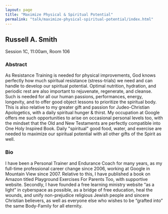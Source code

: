 ```yaml
---
layout: page
title: "Maximize Physical & Spiritual Potential"
permalink: "talk/maximize-physical-spiritual-potential/index.html"
---
```


## <span class="talk-speaker">Russell A. Smith</span>

Session 1C, 11:00am, Room 106

### <span class="talk-abstract">Abstract</span>

As Resistance Training is needed for physical improvements, God knows perfectly how much spiritual resistance (stress-trials) we need and can handle to develop our spiritual potential. Optimal nutrition, hydration, and periodic rest are also important to rejuvenate, regenerate, and cleanse. Such is needed for all our human passions, performances, energy, longevity, and to offer good object lessons to prioritize the spiritual body. This is also relative to my greater gift and passion for Judeo-Christian Apologetics, with a daily spiritual hunger & thirst. My occupation at Google offers me such opportunities to arise on occasional personal levels too, with the mindset that the Old and New Testaments are perfectly compatible into One Holy Inspired Book. Daily "spiritual" good food, water, and exercise are needed to maximize our spiritual potential with all other gifts of the Spirit as well.

### <span class="talk-bio">Bio</span>

I have been a Personal Trainer and Endurance Coach for many years, as my full-time professional career change since 2006, working at Google in Mountain View since 2007. Relative to this, I have published a book on Amazon titled Playground Exercises For Parents Too, with supportive website. Secondly, I have founded a free learning ministry website “as a light” in cyberspace as possible, as a bridge of free education, heal the wounds, and unify non-prejudice religious Jewish people and sincere Christian believers, as well as everyone else who wishes to be “grafted into” the same Body-Family for all eternity.
